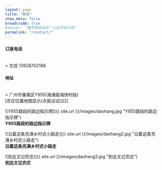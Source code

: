 ```yaml
---
layout: page
title: "联系"
show_meta: false
breadcrumb: true
#teaser: "看完想来试试？心动不如行动"
permalink: "/contact/"
---
```


#### 订座电话
<br/>
> 文叔 13928702168 

<div id="navigation"></div>

#### 地址
<br/>
> 广州市番禺区Y955(海涌路海傍村段) 

<br/>
[农庄位置地图显示(点我试试)][2]
<br/>

![Y955路段的路边指示牌]({{ site.url }}/images/daohang.jpg "Y955路段的路边指示牌")
<br/>
**Y955路段的路边指示牌**
<br/>

![沿着这条充满乡村式小路走]({{ site.url }}/images/daohang2.jpg "沿着这条充满乡村式小路走")
<br/>
**沿着这条充满乡村式小路走** 
<br/>

![到达文记农庄]({{ site.url }}/images/daohang3.jpg "到达文记农庄")
<br/>
**到达文记农庄**


[1]: http://j.map.baidu.com/OL1S4  "农庄百度地图标记"
[2]: http://m.amap.com/?q=22.93742354,113.46491933&name=文记农庄 "农庄高德地图标记"
